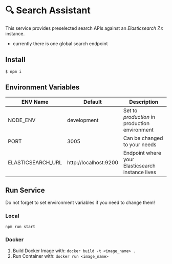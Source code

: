 # 🔍 Search Assistant

This service provides preselected search APIs against an *Elasticsearch 7.x* instance.

* currently there is one global search endpoint

## Install

```
$ npm i
```

## Environment Variables
|ENV Name|Default|Description|
|---|---|---|
|NODE_ENV|development|Set to *production* in production environment|
|PORT|3005|Can be changed to your needs|
|ELASTICSEARCH_URL|http://localhost:9200|Endpoint where your Elasticsearch instance lives|

## Run Service

Do not forget to set environment variables if you need to change them!

### Local
```
npm run start
```

### Docker
1. Build Docker Image with: `docker build -t <image_name> .`
2. Run Container with: `docker run <image_name>`
